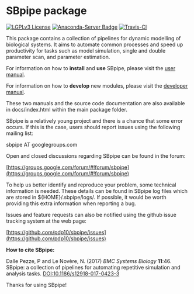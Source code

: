# SBpipe package

[![LGPLv3 License](http://img.shields.io/badge/license-LGPLv3-blue.svg)](https://www.gnu.org/licenses/lgpl.html)
[![Anaconda-Server Badge](https://anaconda.org/pdp10/sbpipe/badges/version.svg)](https://anaconda.org/pdp10/sbpipe)
[![Travis-CI](https://travis-ci.org/pdp10/sbpipe.svg?branch=master)](https://travis-ci.org/pdp10/sbpipe.svg?branch=master)

This package contains a collection of pipelines for dynamic modelling 
of biological systems. It aims to automate common processes and speed 
up productivity for tasks such as model simulation, single and double 
parameter scan, and parameter estimation. 

For information on how to **install** and **use** SBpipe, please visit 
the 
[user manual](https://github.com/pdp10/sbpipe/blob/master/docs/source/user_manual.md).

For information on how to **develop** new modules, please visit the
[developer manual](https://github.com/pdp10/sbpipe/blob/master/docs/source/developer_manual.md).

These two manuals and the source code documentation are also available 
in docs/index.html within the main package folder. 

SBpipe is a relatively young project and there is a chance that some 
error occurs. If this is the case, users should report issues using the 
following mailing list: 

sbpipe AT googlegroups.com

Open and closed discussions regarding SBpipe can be found in the forum: 

[https://groups.google.com/forum/#!forum/sbpipe](https://groups.google.com/forum/#!forum/sbpipe)

To help us better identify and reproduce your problem, some technical 
information is needed. These details can be found in SBpipe log files 
which are stored in ${HOME}/.sbpipe/logs/. If possible, it would be 
worth providing this extra information when reporting a bug.

Issues and feature requests can also be notified using the github issue 
tracking system at the web page:

[https://github.com/pdp10/sbpipe/issues](https://github.com/pdp10/sbpipe/issues)

**How to cite SBpipe:**

Dalle Pezze, P and Le Novère, N. (2017) *BMC Systems Biology* **11**:46. SBpipe: a collection of pipelines for automating repetitive simulation and analysis tasks.
[DOI:10.1186/s12918-017-0423-3](https://doi.org/10.1186/s12918-017-0423-3)


Thanks for using SBpipe!
